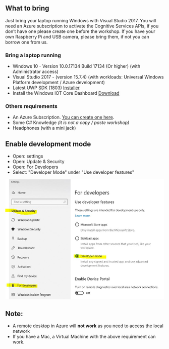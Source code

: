 ## What to bring
Just bring your laptop running Windows with Visual Studio 2017. You will need an Azure subscription to activate the Cognitive Services APIs, if you don’t have one please create one before the workshop. If you have your own Raspberry Pi and USB camera, please bring them, if not you can borrow one from us.

### Bring a laptop running
- Windows 10 - Version	10.0.17134 Build 17134 (Or higher) (with Administrator access)
- Visual Studio 2017 -  (version 15.7.4) (with workloads: Universal Windows Platform development / Azure development)
- Latest UWP SDK (1803) [Installer](https://developer.microsoft.com/nl-nl/windows/downloads/windows-10-sdk)
- Install the Windows IOT Core Dashboard [Download](http://go.microsoft.com/fwlink/?LinkID=708576)

### Others requirements
 - An Azure Subscription. [You can create one here](https://azure.microsoft.com/en-us/free/).
 - Some C# Knowledge *(it is not a copy / paste workshop)*
 - Headphones (with a mini jack)
 
## Enable development mode 
 - Open: settings
 - Open: Update & Security
 - Open: For Developers
 - Select: "Developer Mode" under "Use developer features"
 
![](Assets/img_0001.jpg)

## Note:
 - A remote desktop in Azure will **not work** as you need to access the local network
 - If you have a Mac, a Virtual Machine with the above requirement can work.

